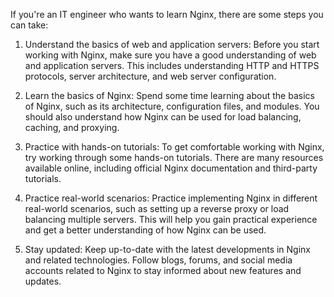 If you're an IT engineer who wants to learn Nginx, there are some steps you can take:

1. Understand the basics of web and application servers: Before you start working with Nginx, make sure you have a good understanding of web and application servers. This includes understanding HTTP and HTTPS protocols, server architecture, and web server configuration.

2. Learn the basics of Nginx: Spend some time learning about the basics of Nginx, such as its architecture, configuration files, and modules. You should also understand how Nginx can be used for load balancing, caching, and proxying.

3. Practice with hands-on tutorials: To get comfortable working with Nginx, try working through some hands-on tutorials. There are many resources available online, including official Nginx documentation and third-party tutorials.

4. Practice real-world scenarios: Practice implementing Nginx in different real-world scenarios, such as setting up a reverse proxy or load balancing multiple servers. This will help you gain practical experience and get a better understanding of how Nginx can be used.

5. Stay updated: Keep up-to-date with the latest developments in Nginx and related technologies. Follow blogs, forums, and social media accounts related to Nginx to stay informed about new features and updates.
